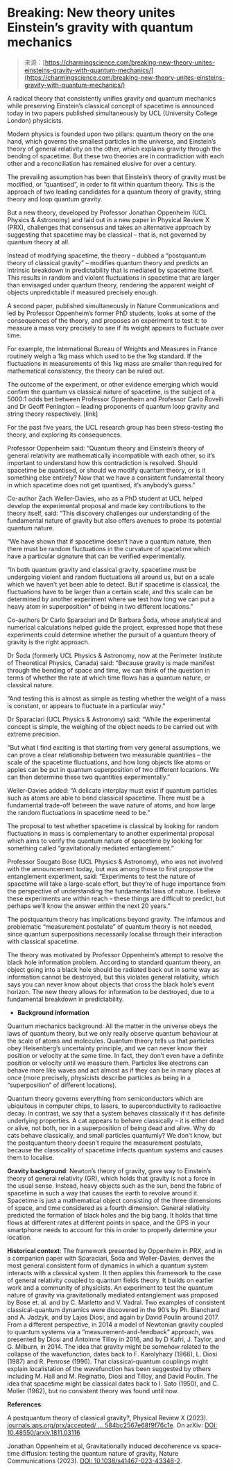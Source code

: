 <!--yml
category: 未分类
date: 2024-05-27 15:04:18
-->

# Breaking: New theory unites Einstein’s gravity with quantum mechanics

> 来源：[https://charmingscience.com/breaking-new-theory-unites-einsteins-gravity-with-quantum-mechanics/](https://charmingscience.com/breaking-new-theory-unites-einsteins-gravity-with-quantum-mechanics/)

A radical theory that consistently unifies gravity and quantum mechanics while preserving Einstein’s classical concept of spacetime is announced today in two papers published simultaneously by UCL (University College London) physicists.

Modern physics is founded upon two pillars: quantum theory on the one hand, which governs the smallest particles in the universe, and Einstein’s theory of general relativity on the other, which explains gravity through the bending of spacetime. But these two theories are in contradiction with each other and a reconciliation has remained elusive for over a century.

The prevailing assumption has been that Einstein’s theory of gravity must be modified, or “quantised”, in order to fit within quantum theory. This is the approach of two leading candidates for a quantum theory of gravity, string theory and loop quantum gravity.

But a new theory, developed by Professor Jonathan Oppenheim (UCL Physics & Astronomy) and laid out in a new paper in Physical Review X (PRX), challenges that consensus and takes an alternative approach by suggesting that spacetime may be classical – that is, not governed by quantum theory at all.

Instead of modifying spacetime, the theory – dubbed a “postquantum theory of classical gravity” – modifies quantum theory and predicts an intrinsic breakdown in predictability that is mediated by spacetime itself. This results in random and violent fluctuations in spacetime that are larger than envisaged under quantum theory, rendering the apparent weight of objects unpredictable if measured precisely enough.

A second paper, published simultaneously in Nature Communications and led by Professor Oppenheim’s former PhD students, looks at some of the consequences of the theory, and proposes an experiment to test it: to measure a mass very precisely to see if its weight appears to fluctuate over time.

For example, the International Bureau of Weights and Measures in France routinely weigh a 1kg mass which used to be the 1kg standard. If the fluctuations in measurements of this 1kg mass are smaller than required for mathematical consistency, the theory can be ruled out.

The outcome of the experiment, or other evidence emerging which would confirm the quantum vs classical nature of spacetime, is the subject of a 5000:1 odds bet between Professor Oppenheim and Professor Carlo Rovelli and Dr Geoff Penington – leading proponents of quantum loop gravity and string theory respectively. [link]

For the past five years, the UCL research group has been stress-testing the theory, and exploring its consequences.

Professor Oppenheim said: “Quantum theory and Einstein’s theory of general relativity are mathematically incompatible with each other, so it’s important to understand how this contradiction is resolved. Should spacetime be quantised, or should we modify quantum theory, or is it something else entirely? Now that we have a consistent fundamental theory in which spacetime does not get quantised, it’s anybody’s guess.”

Co-author Zach Weller-Davies, who as a PhD student at UCL helped develop the experimental proposal and made key contributions to the theory itself, said: “This discovery challenges our understanding of the fundamental nature of gravity but also offers avenues to probe its potential quantum nature.

“We have shown that if spacetime doesn’t have a quantum nature, then there must be random fluctuations in the curvature of spacetime which have a particular signature that can be verified experimentally.

“In both quantum gravity and classical gravity, spacetime must be undergoing violent and random fluctuations all around us, but on a scale which we haven’t yet been able to detect. But if spacetime is classical, the fluctuations have to be larger than a certain scale, and this scale can be determined by another experiment where we test how long we can put a heavy atom in superposition* of being in two different locations.”

Co-authors Dr Carlo Sparaciari and Dr Barbara Šoda, whose analytical and numerical calculations helped guide the project, expressed hope that these experiments could determine whether the pursuit of a quantum theory of gravity is the right approach.

Dr Šoda (formerly UCL Physics & Astronomy, now at the Perimeter Institute of Theoretical Physics, Canada) said: “Because gravity is made manifest through the bending of space and time, we can think of the question in terms of whether the rate at which time flows has a quantum nature, or classical nature.

“And testing this is almost as simple as testing whether the weight of a mass is constant, or appears to fluctuate in a particular way.”

Dr Sparaciari (UCL Physics & Astronomy) said: “While the experimental concept is simple, the weighing of the object needs to be carried out with extreme precision.

“But what I find exciting is that starting from very general assumptions, we can prove a clear relationship between two measurable quantities – the scale of the spacetime fluctuations, and how long objects like atoms or apples can be put in quantum superposition of two different locations. We can then determine these two quantities experimentally.”

Weller-Davies added: “A delicate interplay must exist if quantum particles such as atoms are able to bend classical spacetime. There must be a fundamental trade-off between the wave nature of atoms, and how large the random fluctuations in spacetime need to be.”

The proposal to test whether spacetime is classical by looking for random fluctuations in mass is complementary to another experimental proposal which aims to verify the quantum nature of spacetime by looking for something called “gravitationally mediated entanglement.”

Professor Sougato Bose (UCL Physics & Astronomy), who was not involved with the announcement today, but was among those to first propose the entanglement experiment, said: “Experiments to test the nature of spacetime will take a large-scale effort, but they’re of huge importance from the perspective of understanding the fundamental laws of nature. I believe these experiments are within reach – these things are difficult to predict, but perhaps we’ll know the answer within the next 20 years.”

The postquantum theory has implications beyond gravity. The infamous and problematic “measurement postulate” of quantum theory is not needed, since quantum superpositions necessarily localise through their interaction with classical spacetime.

The theory was motivated by Professor Oppenheim’s attempt to resolve the black hole information problem. According to standard quantum theory, an object going into a black hole should be radiated back out in some way as information cannot be destroyed, but this violates general relativity, which says you can never know about objects that cross the black hole’s event horizon. The new theory allows for information to be destroyed, due to a fundamental breakdown in predictability.

* **Background information**

Quantum mechanics background: All the matter in the universe obeys the laws of quantum theory, but we only really observe quantum behaviour at the scale of atoms and molecules. Quantum theory tells us that particles obey Heisenberg’s uncertainty principle, and we can never know their position or velocity at the same time. In fact, they don’t even have a definite position or velocity until we measure them. Particles like electrons can behave more like waves and act almost as if they can be in many places at once (more precisely, physicists describe particles as being in a “superposition” of different locations).

Quantum theory governs everything from semiconductors which are ubiquitous in computer chips, to lasers, to superconductivity to radioactive decay. In contrast, we say that a system behaves classically if it has definite underlying properties. A cat appears to behave classically – it is either dead or alive, not both, nor in a superposition of being dead and alive. Why do cats behave classically, and small particles quantumly? We don’t know, but the postquantum theory doesn’t require the measurement postulate, because the classicality of spacetime infects quantum systems and causes them to localise.

**Gravity background**: Newton’s theory of gravity, gave way to Einstein’s theory of general relativity (GR), which holds that gravity is not a force in the usual sense. Instead, heavy objects such as the sun, bend the fabric of spacetime in such a way that causes the earth to revolve around it. Spacetime is just a mathematical object consisting of the three dimensions of space, and time considered as a fourth dimension. General relativity predicted the formation of black holes and the big bang. It holds that time flows at different rates at different points in space, and the GPS in your smartphone needs to account for this in order to properly determine your location.

**Historical context**: The framework presented by Oppenheim in PRX, and in a companion paper with Sparaciari, Šoda and Weller-Davies, derives the most general consistent form of dynamics in which a quantum system interacts with a classical system. It then applies this framework to the case of general relativity coupled to quantum fields theory. It builds on earlier work and a community of physicists. An experiment to test the quantum nature of gravity via gravitationally mediated entanglement was proposed by Bose et. al. and by C. Marletto and V. Vadral. Two examples of consistent classical-quantum dynamics were discovered in the 90’s by Ph. Blanchard and A. Jadzyk, and by Lajos Diosi, and again by David Poulin around 2017\. From a different perspective, in 2014 a model of Newtonian gravity coupled to quantum systems via a “measurement-and-feedback” approach, was presented by Diosi and Antoinne Tilloy in 2016, and by D Kafri, J. Taylor, and G. Milburn, in 2014\. The idea that gravity might be somehow related to the collapse of the wavefunction, dates back to F. Karolyhazy (1966), L. Diosi (1987) and R. Penrose (1996). That classical-quantum couplings might explain localistation of the wavefunction has been suggested by others including M. Hall and M. Reginatto, Diosi and Tilloy, and David Poulin. The idea that spacetime might be classical dates back to I. Sato (1950), and C. Moller (1962), but no consistent theory was found until now.

**References**:

A postquantum theory of classical gravity?, Physical Review X (2023). [journals.aps.org/prx/accepted/ … 584bc2567e68f9f76c1e](https://journals.aps.org/prx/accepted/d6078Ke1S941110a26ad9584bc2567e68f9f76c1e). On arXiv: [DOI: 10.48550/arxiv.1811.03116](https://dx.doi.org/10.48550/arxiv.1811.03116)

Jonathan Oppenheim et al, Gravitationally induced decoherence vs space-time diffusion: testing the quantum nature of gravity, Nature Communications (2023). [DOI: 10.1038/s41467-023-43348-2](https://dx.doi.org/10.1038/s41467-023-43348-2).